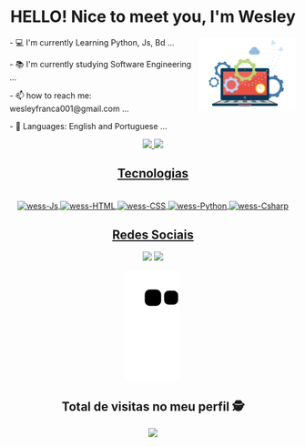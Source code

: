  <div align="center">
  <h1>HELLO! Nice to meet you, I'm Wesley</h1> 
 </div>


<div style="display: inline_block" >
<img align="right" height="130" src="https://github.com/w3ssfs/w3ssfs/blob/main/safeimage.png"/>



<p> - 💻 I'm currently Learning Python, Js, Bd ...</p>
<p> - 📚 I'm currently studying Software Engineering ...</p>
<p> - 📫 how to reach me: wesleyfranca001@gmail.com ...</p>
<p>  - 📢 Languages: English and Portuguese ...</p>
</div>
 
<div align="center">
 
  <a href="https://github.com/w3ssfs">
  <img height="180em" src="https://github-readme-stats.vercel.app/api?username=w3ssfs&show_icons=true&theme=highcontrast&include_all_commits=true&count_private=true"/>
  <img height="180em"  src="https://github-readme-stats.vercel.app/api/top-langs/?username=w3ssfs&layout=compact&langs_count=7&theme=highcontrast"/>
  
</div>

 <div align="center">
  <h2>Tecnologias </h2> 
  <div style="display: inline_block"><br>
  <img align="center" alt="wess-Js"  src="https://img.shields.io/badge/JavaScript-F7DF1E?style=for-the-badge&logo=javascript&logoColor=black">
  <img align="center" alt="wess-HTML" src="https://img.shields.io/badge/HTML-239120?style=for-the-badge&logo=html5&logoColor=white">
  <img align="center" alt="wess-CSS"  src="https://img.shields.io/badge/CSS3-1572B6?style=for-the-badge&logo=css3&logoColor=white">
  <img align="center" alt="wess-Python" src="https://img.shields.io/badge/Python-14354C?style=for-the-badge&logo=python&logoColor=white">
  <img align="center" alt="wess-Csharp" src="https://img.shields.io/badge/C-00599C?style=for-the-badge&logo=c&logoColor=white">  

 </div>
  
##
  
  <div> 

<p align="center">
<h2>Redes Sociais</h2> 
   <a href = "wesleyfranca001@gmail.com"><img src="https://img.shields.io/badge/-Gmail-%23333?style=for-the-badge&logo=gmail&logoColor=white" target="_blank"></a>  
  <a href="https://www.linkedin.com/in/wessfranca/" target="_blank"><img src="https://img.shields.io/badge/-LinkedIn-%230077B5?style=for-the-badge&logo=linkedin&logoColor=white" target="_blank"></a> 
  </div>
 <p align="center"> 
  <div>
 </p>
 
  ![Snake animation](https://github.com/w3ssfs/w3ssfs/blob/output/github-contribution-grid-snake.svg)
 
  </div>
</p>
<p align="center"> 

 ## Total de visitas no meu perfil :detective: <br>
 <p align="center"> 
   <img alingn="center" src="https://profile-counter.glitch.me/w3ssfs/count.svg" />
 </p>
 
 </p>
